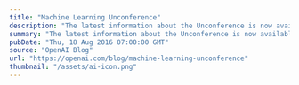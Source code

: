 ```yaml
---
title: "Machine Learning Unconference"
description: "The latest information about the Unconference is now available at the Unconference wiki, which will be periodically updated with more information for attendees."
summary: "The latest information about the Unconference is now available at the Unconference wiki, which will be periodically updated with more information for attendees."
pubDate: "Thu, 18 Aug 2016 07:00:00 GMT"
source: "OpenAI Blog"
url: "https://openai.com/blog/machine-learning-unconference"
thumbnail: "/assets/ai-icon.png"
---
```


